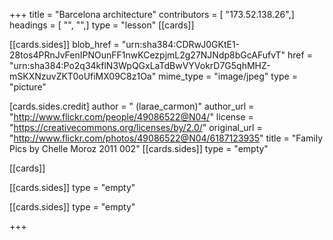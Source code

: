+++
title = "Barcelona architecture"
contributors = [ "173.52.138.26",]
headings = [ "", "",]
type = "lesson"
[[cards]]

[[cards.sides]]
blob_href = "urn:sha384:CDRwJ0GKtE1-28tos4PRnJvFenIPNOunFF1nwKCezpjmL2g27NJNdp8bGcAFufvT"
href = "urn:sha384:Po2q34kflN3WpQGxLaTdBwVYVokrD7G5qhMHZ-mSKXNzuvZKT0oUfiMX09C8z1Oa"
mime_type = "image/jpeg"
type = "picture"

[cards.sides.credit]
author = " (larae_carmon)"
author_url = "http://www.flickr.com/people/49086522@N04/"
license = "https://creativecommons.org/licenses/by/2.0/"
original_url = "http://www.flickr.com/photos/49086522@N04/6187123935"
title = "Family Pics by Chelle Moroz 2011 002"
[[cards.sides]]
type = "empty"

[[cards]]

[[cards.sides]]
type = "empty"

[[cards.sides]]
type = "empty"

+++

